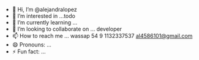 - 👋 Hi, I’m @alejandralopez
- 👀 I’m interested in ...todo
- 🌱 I’m currently learning ... 
- 💞️ I’m looking to collaborate on ... developer 
- 📫 How to reach me ... wassap   54 9 1132337537  al4586101@gmail.com  
- 😄 Pronouns: ... 
- ⚡ Fun fact: ... 

<!---
Plumshubparall/Plumshubparall is a ✨ special ✨ repository because its `README.md` (this file) appears on your GitHub profile.
You can click the Preview link to take a look at your changes.
--->
